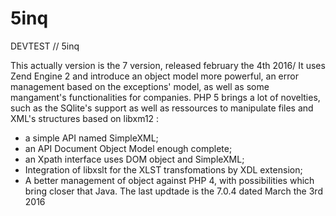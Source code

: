 # 5inq
DEVTEST // 5inq

This actually version is the 7 version, released february the 4th 2016/ It uses Zend Engine 2 and introduce an object model more powerful, an error management based on the exceptions' model, as well as some mangament's functionalities for companies. PHP 5 brings a lot of novelties, such as the SQlite's support as well as ressources to manipulate files and XML's structures based on libxm12 :
  - a simple API named SimpleXML;
  - an API Document Object Model enough complete;
  - an Xpath interface uses DOM object and SimpleXML;
  - Integration of libxslt for the XLST transfomations by XDL extension;
  - A better management of object against PHP 4, with possibilities which bring closer that Java.
The last updtade is the 7.0.4 dated March the 3rd 2016
